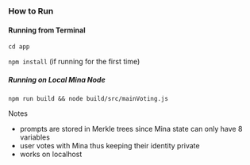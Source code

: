 ### How to Run
#### Running from Terminal
`cd app`

`npm install` (if running for the first time)

##### Running on Local Mina Node
`npm run build && node build/src/mainVoting.js`

Notes
- prompts are stored in Merkle trees since Mina state can only have 8 variables
- user votes with Mina thus keeping their identity private
- works on localhost
